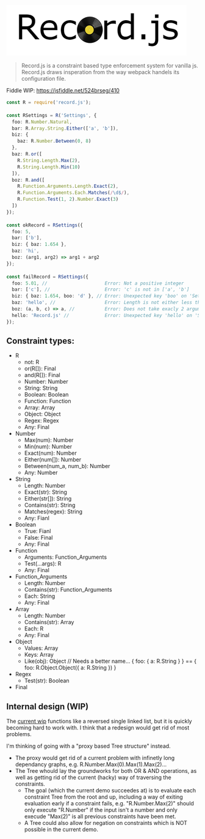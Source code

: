 ![logo](logo.png)

> Record.js is a constraint based type enforcement system for vanilla js. <br>
> Record.js draws insperation from the way webpack handels its configuration file.

Fiddle WIP: https://jsfiddle.net/524brseg/410

```ts
const R = require('record.js');

const RSettings = R('Settings', {
  foo: R.Number.Natural, 
  bar: R.Array.String.Either(['a', 'b']), 
  biz: {
    baz: R.Number.Between(0, 8)
  },
  baz: R.or([
    R.String.Length.Max(2),
    R.String.Length.Min(10)
  ]),
  boz: R.and([
    R.Function.Arguments.Length.Exact(2),
    R.Function.Arguments.Each.Matches(/\d$/),
    R.Function.Test(1, 2).Number.Exact(3)
  ])
});

const okRecord = RSettings({
  foo: 5,
  bar: ['b'], 
  biz: { baz: 1.654 },
  baz: 'hi', 
  boz: (arg1, arg2) => arg1 + arg2 
});

const failRecord = RSettings({
  foo: 5.01, //                     Error: Not a positive integer
  bar: ['c'], //                    Error: 'c' is not in ['a', 'b'] 
  biz: { baz: 1.654, boo: 'd' }, // Error: Unexpected key 'boo' on 'Settings.biz'.
  baz: 'hello', //                  Error: Length is not either less than 3 or greater than 9
  boz: (a, b, c) => a, //           Error: Does not take exacly 2 arguments that maches /\d$/ + running the function with args (1, 2) does not return 3
  hello: 'Record.js' //             Error: Unexpected key 'hello' on 'Settings'.
});
```

## Constraint types:

* R
  * not: R
  * or(R[]): Final
  * and(R[]): Final
  * Number: Number
  * String: String
  * Boolean: Boolean
  * Function: Function
  * Array: Array
  * Object: Object
  * Regex: Regex
  * Any: Final
* Number
  * Max(num): Number
  * Min(num): Number
  * Exact(num): Number
  * Either(num[]): Number  
  * Between(num_a, num_b): Number
  * Any: Number
* String
  * Length: Number
  * Exact(str): String
  * Either(str[]): String
  * Contains(str): String
  * Matches(regex): String
  * Any: Fianl
* Boolean
  * True: Fianl
  * False: Final
  * Any: Final
* Function
  * Arguments: Function_Arguments 
  * Test(...args): R
  * Any: Final
* Function_Arguments
  * Length: Number
  * Contains(str): Function_Arguments
  * Each: String
  * Any: Final
* Array
  * Length: Number
  * Contains(str): Array
  * Each: R
  * Any: Final
* Object
  * Values: Array
  * Keys: Array
  * Like(obj): Object // Needs a better name... { foo: { a: R.String } } == { foo: R.Object.Object({ a: R.String }) }
* Regex
  * Test(str): Boolean
* Final

## Internal design (WIP)

The [current wip](https://jsfiddle.net/524brseg/410) functions like a reversed single linked list, but it is quickly becoming hard to work with. I think that a redesign would get rid of most problems. 

I'm thinking of going with a "proxy based Tree structure" instead. 
* The proxy would get rid of a current problem with infinetly long dependancy graphs, e.g. R.Number.Max(0).Max(1).Max(2)...
* The Tree whould lay the groundworks for both OR & AND operations, as well as getting rid of the current (hacky) way of traversing the constraints. 
  * The goal (which the current demo succeedes at) is to evaluate each constraint Tree from the root and up, including a way of exiting evaluation early if a constraint fails, e.g. "R.Number.Max(2)" should only execute "R.Number" if the input isn't a number and only execude "Max(2)" is all previous constraints have been met.
  * A Tree could also allow for negation on constraints which is NOT possible in the current demo.
